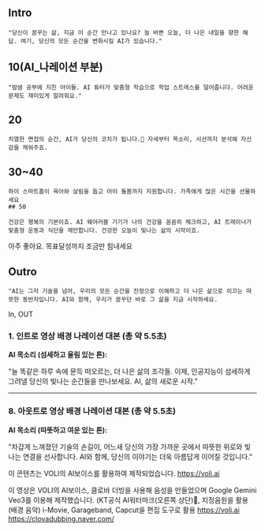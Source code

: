   ## Intro
```
"당신이 꿈꾸는 삶, 지금 이 순간 만나고 있나요? 늘 바쁜 오늘, 더 나은 내일을 향한 해답. 여기, 당신의 모든 순간을 변화시킬 AI가 있습니다."
```
## 10(AI_나레이션 부분)
```
"밤샘 공부에 지친 아이들. AI 튜터가 맞춤형 학습으로 학업 스트레스를 덜어줍니다. 어려운 문제도 재미있게 알려줘요."
```
## 20
```
치열한 면접의 순간, AI가 당신의 코치가 됩니다. 자세부터 목소리, 시선까지 분석해 자신감을 채워주죠.
```
## 30~40
```
하이 스마트홈이 육아와 살림을 돕고 아이 돌봄까지 지원합니다. 가족에게 많은 시간을 선물하세요
## 50
```
```
건강은 행복의 기본이죠. AI 웨어러블 기기가 나의 건강을 꼼꼼히 체크하고, AI 트레이너가 맞춤형 운동과 식단을 제안합니다. 건강한 오늘이 빛나는 삶의 시작이죠.
``` 
아주 좋아요. 목표달성까지 조금만 힘내세요
## Outro
```
"AI는 그저 기술을 넘어, 우리의 모든 순간을 진정으로 이해하고 더 나은 삶으로 이끄는 따뜻한 동반자입니다. AI와 함께, 우리가 꿈꾸던 바로 그 삶을 지금 시작하세요.
```


In, OUT
### **1. 인트로 영상 배경 나레이션 대본 (총 약 5.5초)**

**AI 목소리 (섬세하고 울림 있는 톤):**

"늘 똑같은 하루 속에 문득 떠오르는, 더 나은 삶의 조각들. 이제, 인공지능이 섬세하게 그려낼 당신의 빛나는 순간들을 만나보세요. AI, 삶의 새로운 시작."

---

### **8. 아웃트로 영상 배경 나레이션 대본 (총 약 5.5초)**

**AI 목소리 (따뜻하고 여운 있는 톤):**

"차갑게 느껴졌던 기술의 손길이, 어느새 당신의 가장 가까운 곳에서 따뜻한 위로와 빛나는 연결을 선사합니다. AI와 함께, 당신의 이야기는 더욱 아름답게 이어질 것입니다."


이 콘텐츠는 VOLI의 AI보이스를 활용하여 제작되었습니다.
https://voli.ai

이 영상은 VOLI의 AI보이스, 클로바 더빙을 사용해 음성을 만들었으며 
Google Gemini Veo3를 이용해 제작했습니다. 
(KT공식 AI워터마크(오른쪽 상단), 지정음원을 활용 (배경 음악)
i-Movie,   Garageband, Capcut을 편집 도구로 활용 
https://voli.ai
https://clovadubbing.naver.com/
